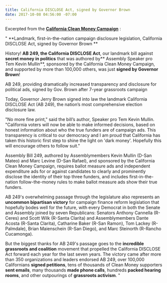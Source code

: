 ```yaml
---
title: California DISCLOSE Act, signed by Governor Brown
date: 2017-10-08 04:56:00 -07:00
---
```


Excerpted from the [**California Clean Money Campaign**](https://www.yesfairelections.org/about/aboutus.php)  :


"    **Landmark, first-in-the-nation campaign disclosure legislation, California DISCLOSE Act, signed by Governor Brown
**

History!  **AB 249, the California DISCLOSE Act**, our landmark bill against **secret money in politics** that was authored by** Assembly Speaker pro Tem Kevin Mullin**, sponsored by the California Clean Money Campaign, and supported by more than 100,000 others, was just **signed by Governor Brown**!
 
AB 249, providing dramatically increased transparency and disclosure for political ads, signed by Gov. Brown after 7-year grassroots campaign

Today, Governor Jerry Brown signed into law the landmark California DISCLOSE Act (AB 249), the nation’s most comprehensive election disclosure law.

"No more fine print," said the bill’s author, Speaker pro Tem Kevin Mullin.  "California voters will now be able to make informed decisions, based on honest information about who the true funders are of campaign ads.  This transparency is critical to our democracy and I am proud that California has taken this historic first step to shine the light on 'dark money'.  Hopefully this will encourage others to follow suit."

Assembly Bill 249, authored by Assemblymembers Kevin Mullin (D-San Mateo) and Marc Levine (D-San Rafael), and sponsored by the California Clean Money Campaign, requires ballot measure ads and independent expenditure ads for or against candidates to clearly and prominently disclose the identity of their top three funders, and includes first-in-the-nation follow-the-money rules to make ballot measure ads show their true funders.

AB 249's overwhelming passage through the legislature also represents an **uncommon bipartisan victory** for campaign finance reform legislation that hopefully bodes well for the future, with every Democrat in both the Senate and Assembly joined by seven Republicans: Senators Anthony Cannella (R-Ceres) and Scott Wilk (R-Santa Clarita) and Assemblymembers Dante Acosta (R-Santa Clarita), Catharine Baker (R-San Ramon), Tom Lackey (R-Palmdale), Brian Maienschein (R-San Diego), and Marc Steinorth (R-Rancho Cucamonga).

But the biggest thanks for AB 249's passage goes to the **incredible grassroots and coalition** movement that propelled the California DISCLOSE Act forward each year for the last seven years.  The victory came after more than 350 organizations and leaders endorsed AB 249, over 100,000 Californians **signed petitions**, tens of thousands of Clean Money supporters **sent emails**, many thousands **made phone calls**, hundreds **packed hearing rooms**, and other outpourings of **grassroots activism**.   "

